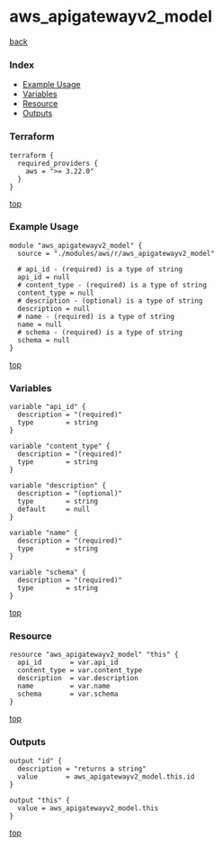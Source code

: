 # aws_apigatewayv2_model
[back](../aws.md)
### Index
- [Example Usage](#example-usage)
- [Variables](#variables)
- [Resource](#resource)
- [Outputs](#outputs)
### Terraform
```hcl
terraform {
  required_providers {
    aws = ">= 3.22.0"
  }
}
```
[top](#index)
### Example Usage
```hcl
module "aws_apigatewayv2_model" {
  source = "./modules/aws/r/aws_apigatewayv2_model"

  # api_id - (required) is a type of string
  api_id = null
  # content_type - (required) is a type of string
  content_type = null
  # description - (optional) is a type of string
  description = null
  # name - (required) is a type of string
  name = null
  # schema - (required) is a type of string
  schema = null
}
```
[top](#index)
### Variables
```hcl
variable "api_id" {
  description = "(required)"
  type        = string
}

variable "content_type" {
  description = "(required)"
  type        = string
}

variable "description" {
  description = "(optional)"
  type        = string
  default     = null
}

variable "name" {
  description = "(required)"
  type        = string
}

variable "schema" {
  description = "(required)"
  type        = string
}
```
[top](#index)

### Resource
```hcl
resource "aws_apigatewayv2_model" "this" {
  api_id       = var.api_id
  content_type = var.content_type
  description  = var.description
  name         = var.name
  schema       = var.schema
}
```
[top](#index)
### Outputs
```hcl
output "id" {
  description = "returns a string"
  value       = aws_apigatewayv2_model.this.id
}

output "this" {
  value = aws_apigatewayv2_model.this
}
```
[top](#index)

